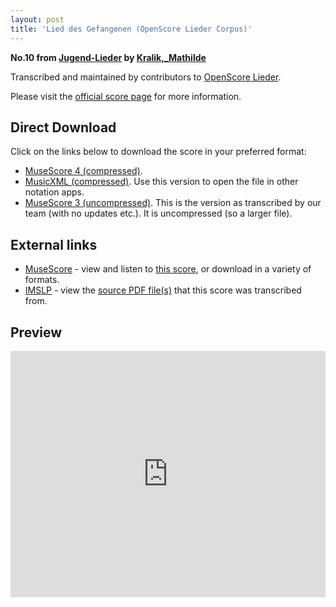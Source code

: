 ```yaml
---
layout: post
title: 'Lied des Gefangenen (OpenScore Lieder Corpus)'
---
```


__No.10 from [Jugend-Lieder](https://fourscoreandmore.org/openscore/lieder/Kralik,_Mathilde/Jugend-Lieder/) by [Kralik,_Mathilde](https://fourscoreandmore.org/openscore/lieder/Kralik,_Mathilde)__

Transcribed and maintained by contributors to [OpenScore Lieder].

Please visit the [official score page] for more information.

[official score page]: https://musescore.com/openscore-lieder-corpus/scores/6207095
[OpenScore Lieder]: https://musescore.com/openscore-lieder-corpus

## Direct Download

Click on the links below to download the score in your preferred format:
- [MuseScore 4 (compressed)](https://github.com/openscore/lieder/blob/main/scores/Kralik,_Mathilde/Jugend-Lieder/10_Lied_des_Gefangenen/lc6207095.mscz?raw=true).
- [MusicXML (compressed)](https://github.com/openscore/lieder/blob/main/scores/Kralik,_Mathilde/Jugend-Lieder/10_Lied_des_Gefangenen/lc6207095.mxl?raw=true). Use this version to open the file in other notation apps.
- [MuseScore 3 (uncompressed)](https://github.com/openscore/lieder/blob/main/scores/Kralik,_Mathilde/Jugend-Lieder/10_Lied_des_Gefangenen/lc6207095.mscx?raw=true). This is the version as transcribed by our team (with no updates etc.). It is uncompressed (so a larger file).

## External links

- [MuseScore] - view and listen to [this score][MuseScore], or download in a variety of formats.
- [IMSLP] - view the [source PDF file(s)][IMSLP] that this score was transcribed from.

[MuseScore]: https://musescore.com/score/6207095
[IMSLP]: https://imslp.org/wiki/Special:ReverseLookup/621374

## Preview

<iframe width="100%" height="394" src="https://musescore.com/openscore-lieder-corpus/scores/6207095/embed" frameborder="0" allowfullscreen allow="autoplay; fullscreen"></iframe>
